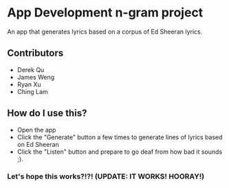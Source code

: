 # App Development n-gram project
An app that generates lyrics based on a corpus of Ed Sheeran lyrics.
## Contributors  
* Derek Qu
* James Weng
* Ryan Xu
* Ching Lam
## How do I use this?
* Open the app
* Click the "Generate" button a few times to generate lines of lyrics based on Ed Sheeran
* Click the "Listen" button and prepare to go deaf from how bad it sounds ;). 

### Let's hope this works?!?! (UPDATE: IT WORKS! HOORAY!)

